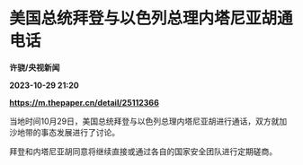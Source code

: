 # 美国总统拜登与以色列总理内塔尼亚胡通电话
**许骁/央视新闻**

**2023-10-29 21:20**

**https://m.thepaper.cn/detail/25112366**

当地时间10月29日，美国总统拜登与以色列总理内塔尼亚胡进行通话，双方就加沙地带的事态发展进行了讨论。

拜登和内塔尼亚胡同意将继续直接或通过各自的国家安全团队进行定期磋商。